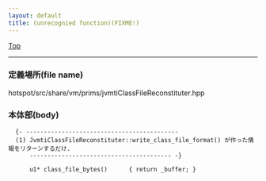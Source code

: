 ```yaml
---
layout: default
title: (unrecognied function)(FIXME!)
---
```

[Top](../index.html)

--- 
### 定義場所(file name)
hotspot/src/share/vm/prims/jvmtiClassFileReconstituter.hpp


### 本体部(body)
```
  {- -------------------------------------------
  (1) JvmtiClassFileReconstituter::write_class_file_format() が作った情報をリターンするだけ.
      ---------------------------------------- -}

	  u1* class_file_bytes()      { return _buffer; }
	
```


